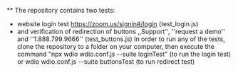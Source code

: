 **
The repository contains two tests:
- website login test https://zoom.us/signin#/login (test_login.js)
- and verification of redirection of buttons ,,Support'', ''request a demo'' and ''1.888.799.9666'' (test_buttons.js)
In order to run any of the tests, clone the repository to a folder on your computer, then execute the command "npx wdio wdio.conf.js --suite loginTest" (to run the login test)
or wdio wdio.conf.js --suite buttonsTest (to run redirect test)
